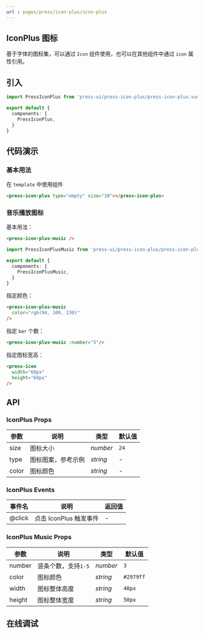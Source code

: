 ```yaml
---
url : pages/press/icon-plus/icon-plus
---
```


## IconPlus 图标

基于字体的图标集，可以通过 `Icon` 组件使用，也可以在其他组件中通过 `icon` 属性引用。

## 引入

```ts
import PressIconPlus from 'press-ui/press-icon-plus/press-icon-plus.vue';

export default {
  components: {
    PressIconPlus,
  }
}
```

## 代码演示

### 基本用法

在 ``template`` 中使用组件

```html
<press-icon-plus type="empty" size="30"></press-icon-plus>
```

### 音乐播放图标

基本用法：

```html
<press-icon-plus-music />
```

```ts
import PressIconPlusMusic from 'press-ui/press-icon-plus/press-icon-plus.vue';

export default {
  components: {
    PressIconPlusMusic,
  }
}
```

指定颜色：

```html
<press-icon-plus-music
  color="rgb(94, 109, 130)"
/>
```

指定 `bar` 个数：

```html
<press-icon-plus-music :number="5"/>
```

指定图标宽高：

```html
<press-icon 
  width="60px"
  height="60px"
/>
```

## API

### IconPlus Props

| 参数  | 说明               | 类型     | 默认值 |
| ----- | ------------------ | -------- | ------ |
| size  | 图标大小           | _number_ | `24`   |
| type  | 图标图案，参考示例 | _string_ | -      |
| color | 图标颜色           | _string_ | -      |

### IconPlus Events

| 事件名 | 说明               | 返回值 |
| ------ | ------------------ | ------ |
| @click | 点击 IconPlus 触发事件 | -      |

### IconPlus Music Props

| 参数   | 说明                | 类型     | 默认值    |
| ------ | ------------------- | -------- | --------- |
| number | 竖条个数，支持`1-5` | _number_ | `3`       |
| color  | 图标颜色            | _string_ | `#2979ff` |
| width  | 图标整体高度        | _string_ | `40px`    |
| height | 图标整体宽度        | _string_ | `50px`    |

## 在线调试

<debug-online />
